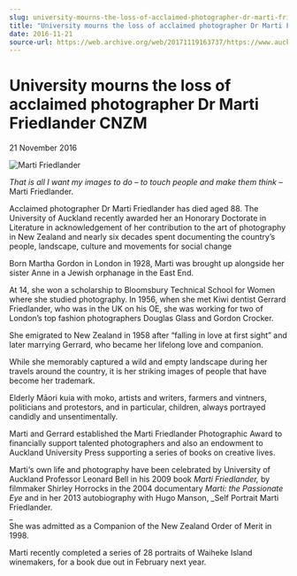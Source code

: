```yaml
---
slug: university-mourns-the-loss-of-acclaimed-photographer-dr-marti-friedlander-cnzm
title: "University mourns the loss of acclaimed photographer Dr Marti Friedlander CNZM"
date: 2016-11-21
source-url: https://web.archive.org/web/20171119163737/https://www.auckland.ac.nz/en/about/news-events-and-notices/news/news-2016/11/university-mourns-the-loss-of-acclaimed-photographer-dr-marti-fr.html
---
```

University mourns the loss of acclaimed photographer Dr Marti Friedlander CNZM
==============================================================================

21 November 2016

![Marti Friedlander](https://www.auckland.ac.nz/en/about/news-events-and-notices/news/news-2016/11/university-mourns-the-loss-of-acclaimed-photographer-dr-marti-fr/_jcr_content/par/textimage/image.img.jpg/1480889986845.jpg "Marti Friedlander")

_That is all I want my images to do – to touch people and make them think_ – Marti Friedlander.  
  
Acclaimed photographer Dr Marti Friedlander has died aged 88. The University of Auckland recently awarded her an Honorary Doctorate in Literature in acknowledgement of her contribution to the art of photography in New Zealand and nearly six decades spent documenting the country’s people, landscape, culture and movements for social change  
  
Born Martha Gordon in London in 1928, Marti was brought up alongside her sister Anne in a Jewish orphanage in the East End.

At 14, she won a scholarship to Bloomsbury Technical School for Women where she studied photography. In 1956, when she met Kiwi dentist Gerrard Friedlander, who was in the UK on his OE, she was working for two of London’s top fashion photographers Douglas Glass and Gordon Crocker.  
  
She emigrated to New Zealand in 1958 after “falling in love at first sight” and later marrying Gerrard, who became her lifelong love and companion.

While she memorably captured a wild and empty landscape during her travels around the country, it is her striking images of people that have become her trademark.

Elderly Māori kuia with moko, artists and writers, farmers and vintners, politicians and protestors, and in particular, children, always portrayed candidly and unsentimentally.  
  
Marti and Gerrard established the Marti Friedlander Photographic Award to financially support talented photographers and also an endowment to Auckland University Press supporting a series of books on creative lives.  
  
Marti‘s own life and photography have been celebrated by University of Auckland Professor Leonard Bell in his 2009 book _Marti Friedlander,_ by filmmaker Shirley Horrocks in the 2004 documentary _Marti: the Passionate Eye_ and in her 2013 autobiography with Hugo Manson, _Self Portrait Marti Friedlander.  
_  
She was admitted as a Companion of the New Zealand Order of Merit in 1998.  
  
Marti recently completed a series of 28 portraits of Waiheke Island winemakers, for a book due out in February next year.